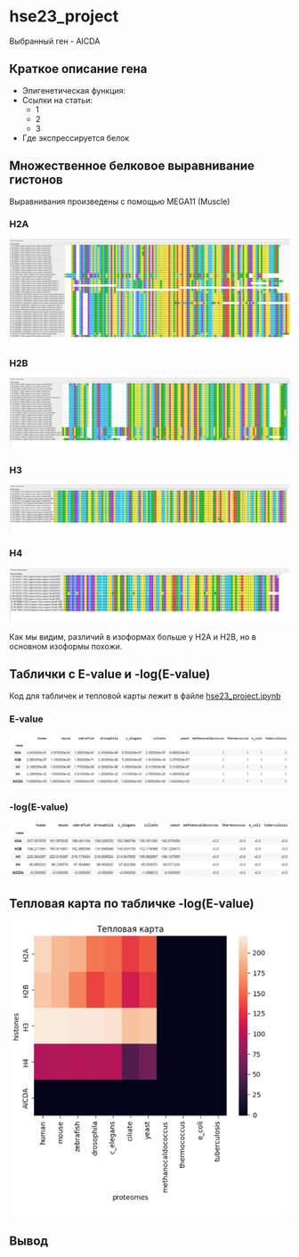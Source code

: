 # hse23_project

Выбранный ген - AICDA

## Краткое описание гена

* Эпигенетическая функция:
* Ссылки на статьи:
  * 1
  * 2
  * 3
* Где экспрессируется белок

## Множественное белковое выравнивание гистонов

Выравнивания произведены с помощью MEGA11 (Muscle)

### H2A
![](https://github.com/LanaShhh/hse23_project/blob/main/alignments/H2A.png)

### H2B
![](https://github.com/LanaShhh/hse23_project/blob/main/alignments/H2B.png)

### H3
![](https://github.com/LanaShhh/hse23_project/blob/main/alignments/H3.png)

### H4
![](https://github.com/LanaShhh/hse23_project/blob/main/alignments/H4.png)

Как мы видим, различий в изоформах больше у H2A и H2B, но в основном изоформы похожи.

## Таблички с E-value и -log(E-value)

Код для табличек и тепловой карты лежит в файле [hse23_project.ipynb](https://github.com/LanaShhh/hse23_project/blob/main/hse23_project.ipynb)

### E-value
![](https://github.com/LanaShhh/hse23_project/blob/main/heatmap/evalue_table.png)

### -log(E-value)
![](https://github.com/LanaShhh/hse23_project/blob/main/heatmap/log_evalue_table.png)

## Тепловая карта по табличке -log(E-value)

![](https://github.com/LanaShhh/hse23_project/blob/main/heatmap/heatmap.png)

## Вывод
